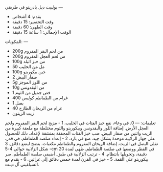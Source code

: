 بولبيت ديل بادرينو في طريقي
—
* يقدم: 4 أشخاص
* وقت التحضير: 15 دقيقة
* وقت الطهي: 60 دقيقة
* الوقت الإجمالي: 1 ساعة 15 دقيقة

المكونات:
—
* 200g من لحم البقر المفروم
* 200g من لحم العجل المفروم
* 100g من خبز البلد
* 50 مل من الحليب
* 100g جبن بيكورينو
* 2 صفار البيض
* 5g من اللوز الموجز
* 10g من البقدونس
* 1 فص جميل من الثوم
* 400 غرام من الطماطم كوليس
* 1 بصل
* 40 غرام من الريحان الطازج
* زيت الزيتون

تعليمات:
—
0. في وعاء، نقع خبز الفتات في الحليب.
1 - مزيج لحم البقر المفروم ولحم العجل الأرض. إضافة اللوز والبقدونس وبيكورينو والثوم مختلطة مع ملعقة كبيرة من الزيت واثنين من صفار البيض. صب خبز الفتات المجففة بمنشفة لإعداد. دلك للحصول على جهاز الزلابية موحدة بشكل جيد. ضع في بارد.
2 - إعداد صلصة الطماطم. في قدر، تقلى البصل في الزيت. إضافة الريحان المفروم والطماطم مكعبات. ينضج لبضع دقائق.
3 - شكل الزلابية حوالي 4-5cm في القطر ووضعها في صلصة الطماطم. طهي لمدة 20 دقيقة، وتحويلها بانتظام.
4 - ترتيب الزلابية في طبق. أضيفي صلصة الطماطم. صر بيكورينو على القمة.
5 - خبز في الفرن لمدة خمس دقائق إلى غراتين.
6 - يقدم مع السباغيتي آل دينت.